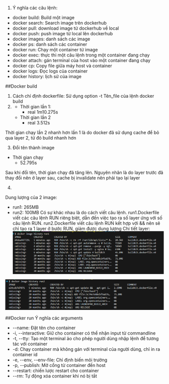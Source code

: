 1. Ý nghĩa các câu lệnh:
- docker build: Build một image
- docker search: Search image trên dockerhub
- docker pull: download image từ dockerhub về local
- docker push: push image từ local lên dockerhub
- docker images: danh sách các image
- docker ps: danh sách các container
- docker run: Chạy một container từ image
- docker exec: thực thi một câu lệnh trong một container đang chạy
- docker attach: gán terminal của host vào một container đang chạy
- docker cp: Copy file giữa máy host và container
- docker logs: Đọc logs của container
- docker history: lịch sử của image

##Docker build
1. Cách chỉ định dockerfile: Sử dụng option -t Tên_file của lệnh docker build
2. 
    - Thời gian lần 1: 
        - real 1m10.275s
    - Thời gian lần 2
        - real 3.512s

Thời gian chạy lần 2 nhanh hơn lần 1 là do docker đã sử dụng cache để bỏ qua layer 2, từ đó build nhanh hơn

3. Đổi tên thành image
- Thời gian chạy
    - 52.795s

Sau khi đổi tên, thời gian chạy đã tăng lên. Nguyên nhân là do layer trước đã thay đổi nên ở layer sau, cache bị invalidate nên phải tạo lại layer

4. 
Dung lượng của 2 image: 
- run1: 265MB
- run2: 100MB
Có sự khác nhau là do cách viết câu lệnh. run1.Dockerfile viết các câu lệnh RUN riêng biệt, dẫn đến việc tạo ra số layer ứng với số câu lệnh RUN. run2.Dockerfile viết câu lệnh RUN kết hợp với && nên sẽ chỉ tạo ra 1 layer ở bước RUN, giảm được dung lượng 
Chi tiết layer: 
![run1](image.png)

![run2](image-1.png)


##Docker run
Ý nghĩa các arguments
- --name: Đặt tên cho container 
- -i, --interactive: Giữ cho container có thể nhận input từ commandline
- -t, --tty: Tạo một terminal ảo cho phép người dùng nhập lệnh để tương tác với container
- -d: Chạy container mà không gán với terminal của người dùng, chỉ in ra container id
- -e, --env, --env-file: Chỉ định biến môi trường
- -p, --publish: Mở cổng từ container đến host
- --restart: chiến lược restart cho container
- --rm: Tự động xóa container khi nó bị tắt

